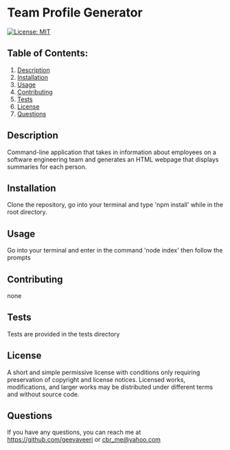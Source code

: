 # Team Profile Generator
  [![License: MIT](https://img.shields.io/badge/License-MIT-yellow.svg)](https://opensource.org/licenses/MIT)
  ## Table of Contents:
  1. [Description](#description) 
  2. [Installation](#Installation)
  3. [Usage](#Usage)  
  4. [Contributing](#Contributing)
  5. [Tests](#Tests)
  6. [License](#License)
  7. [Questions](#Questions)


## Description
Command-line application that takes in information about employees on a software engineering team and generates an HTML webpage that displays summaries for each person. 

## Installation
Clone the repository, go into your terminal and type 'npm install' while in the root directory.

## Usage
Go into your terminal and enter in the command 'node index' then follow the prompts

## Contributing
none

## Tests
Tests are provided in the tests directory

## License
A short and simple permissive license with conditions only requiring preservation of copyright and license notices. Licensed works, modifications, and larger works may be distributed under different terms and without source code.

## Questions
If you have any questions, you can reach me at https://github.com/geevaveeri or cbr_me@yahoo.com
